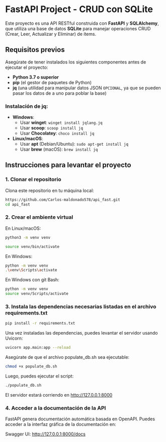 # FastAPI Project - CRUD con SQLite

Este proyecto es una API RESTful construida con **FastAPI** y **SQLAlchemy**, que utiliza una base de datos **SQLite** para manejar operaciones CRUD (Crear, Leer, Actualizar y Eliminar) de ítems.

## Requisitos previos

Asegúrate de tener instalados los siguientes componentes antes de ejecutar el proyecto:

- **Python 3.7 o superior**
- **pip** (el gestor de paquetes de Python)
- **jq** (una utilidad para manipular datos JSON `OPCIONAL`, ya que se pueden pasar los datos de a uno para poblar la base)

### Instalación de **jq**:
- **Windows**:
  - Usar **winget**: `winget install jqlang.jq`
  - Usar **scoop**: `scoop install jq`
  - Usar **Chocolatey**: `choco install jq`
- **Linux/macOS**:
  - Usar **apt** (Debian/Ubuntu): `sudo apt-get install jq`
  - Usar **brew** (macOS): `brew install jq`

## Instrucciones para levantar el proyecto

### 1. Clonar el repositorio

Clona este repositorio en tu máquina local:

```bash
https://github.com/Carlos-maldonado578/api_fast.git
cd api_fast
```

### 2. Crear el ambiente virtual

En Linux/macOS:
```bash
python3 -m venv venv
```
```bash
source venv/bin/activate
```

En Windows:
```bash
python -m venv venv
.\venv\Scripts\activate
```
En Windows con git Bash:
```bash
python -m venv venv
source venv/Scripts/activate
```

### 3. Instala las dependencias necesarias listadas en el archivo requirements.txt
```bash
pip install -r requirements.txt
```
Una vez instaladas las dependencias, puedes levantar el servidor usando Uvicorn:
```bash
uvicorn app.main:app --reload
```

Asegúrate de que el archivo populate_db.sh sea ejecutable:
```bash
chmod +x populate_db.sh
```

Luego, puedes ejecutar el script:
```bash
./populate_db.sh
```

El servidor estará corriendo en http://127.0.0.1:8000

### 4. Acceder a la documentación de la API

FastAPI genera documentación automática basada en OpenAPI. Puedes acceder a la interfaz gráfica de la documentación en:

Swagger UI: http://127.0.0.1:8000/docs
